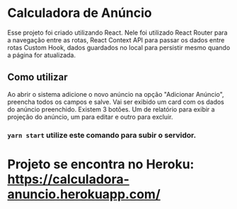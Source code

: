 # Calculadora de Anúncio

Esse projeto foi criado utilizando React. Nele foi utilizado React Router para a navegação entre as rotas, React Context API para passar os dados entre rotas
Custom Hook, dados guardados no local para persistir mesmo quando a página for atualizada.

## Como utilizar

Ao abrir o sistema adicione o novo anúncio na opção "Adicionar Anúncio", preencha todos os campos e salve.
Vai ser exibido um card com os dados do anúncio preenchido.
Existem 3 botões. Um de relatório para exibir a projeção do anúncio, um para editar e outro para excluir.

### `yarn start` utilize este comando para subir o servidor.

# Projeto se encontra no Heroku: https://calculadora-anuncio.herokuapp.com/
